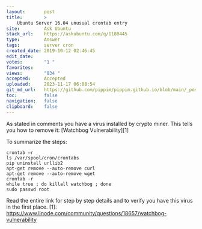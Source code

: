 ```yaml
---
layout:       post
title:        >
    Ubuntu Server 16.04 unusual crontab entry
site:         Ask Ubuntu
stack_url:    https://askubuntu.com/q/1180445
type:         Answer
tags:         server cron
created_date: 2019-10-12 02:46:45
edit_date:    
votes:        "1 "
favorites:    
views:        "834 "
accepted:     Accepted
uploaded:     2023-11-17 06:08:54
git_md_url:   https://github.com/pippim/pippim.github.io/blob/main/_posts/2019/2019-10-12-Ubuntu-Server-16.04-unusual-crontab-entry.md
toc:          false
navigation:   false
clipboard:    false
---
```


As stated in comments you have a virus installed by crypto miner. This tells you how to remove it: [Watchbog Vulnerability][1]

To summarize the steps:

``` 
crontab –r
ls /var/spool/cron/crontabs
pip uninstall urllib2
apt-get remove --auto-remove curl
apt-get remove --auto-remove wget
crontab -r
while true ; do killall watchbog ; done
sudo passwd root
```

Read the entire link for step by step details and to verify you have this virus in the first place.
  [1]: https://www.linode.com/community/questions/18657/watchbog-vulnerability
